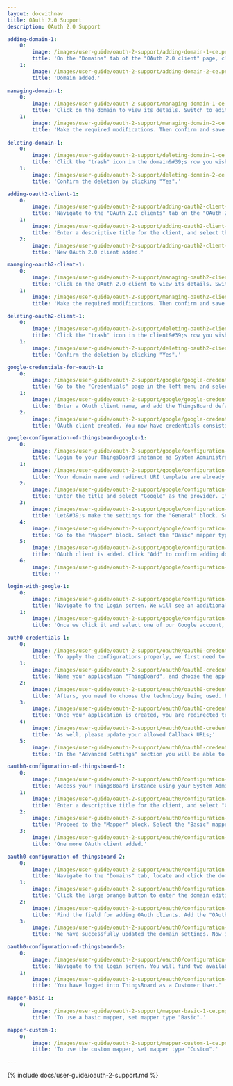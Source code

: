 ```yaml
---
layout: docwithnav
title: OAuth 2.0 Support
description: OAuth 2.0 Support

adding-domain-1:
    0:
        image: /images/user-guide/oauth-2-support/adding-domain-1-ce.png
        title: 'On the "Domains" tab of the "OAuth 2.0 client" page, click the "plus" icon to begin adding a new domain. Provide your domain name and OAuth 2.0 client. Then, click "Add".'
    1:
        image: /images/user-guide/oauth-2-support/adding-domain-2-ce.png
        title: 'Domain added.'
    
managing-domain-1:
    0:
        image: /images/user-guide/oauth-2-support/managing-domain-1-ce.png
        title: 'Click on the domain to view its details. Switch to editing mode by clicking the large orange button;'
    1:
        image: /images/user-guide/oauth-2-support/managing-domain-2-ce.png
        title: 'Make the required modifications. Then confirm and save the changes by clicking the "Apply Changes" button.'
    
deleting-domain-1:
    0:
        image: /images/user-guide/oauth-2-support/deleting-domain-1-ce.png
        title: 'Click the "trash" icon in the domain&#39;s row you wish to remove;'
    1:
        image: /images/user-guide/oauth-2-support/deleting-domain-2-ce.png
        title: 'Confirm the deletion by clicking "Yes".'

adding-oauth2-client-1:
    0:
        image: /images/user-guide/oauth-2-support/adding-oauth2-client-1-ce.png
        title: 'Navigate to the "OAuth 2.0 clients" tab on the "OAuth 2.0" page. Click the "plus" icon to begin adding a new OAuth 2.0 client;'
    1:
        image: /images/user-guide/oauth-2-support/adding-oauth2-client-2-ce.png
        title: 'Enter a descriptive title for the client, and select the authentication provider from the dropdown menu. Provide the Client ID and Client Secret obtained from your authentication provider. Configure advanced settings as necessary. Then, click "Add".'
    2:
        image: /images/user-guide/oauth-2-support/adding-oauth2-client-3-ce.png
        title: 'New OAuth 2.0 client added.'

managing-oauth2-client-1:
    0:
        image: /images/user-guide/oauth-2-support/managing-oauth2-client-1-ce.png
        title: 'Click on the OAuth 2.0 client to view its details. Switch to editing mode by clicking the large orange button;'
    1:
        image: /images/user-guide/oauth-2-support/managing-oauth2-client-2-ce.png
        title: 'Make the required modifications. Then confirm and save the changes by clicking the "Apply changes" button.'

deleting-oauth2-client-1:
    0:
        image: /images/user-guide/oauth-2-support/deleting-oauth2-client-1-ce.png
        title: 'Click the "trash" icon in the client&#39;s row you wish to remove;'
    1:
        image: /images/user-guide/oauth-2-support/deleting-oauth2-client-2-ce.png
        title: 'Confirm the deletion by clicking "Yes".'

google-credentials-for-oauth-1:
    0:
        image: /images/user-guide/oauth-2-support/google/google-credentials-for-oauth/google-credentials-for-oauth-1.png
        title: 'Go to the "Credentials" page in the left menu and select "OAuth client ID" from the "Create credentials" dropdown menu;'
    1:
        image: /images/user-guide/oauth-2-support/google/google-credentials-for-oauth/google-credentials-for-oauth-2.png
        title: 'Enter a OAuth client name, and add the ThingsBoard default redirect URI (if you use ThingsBoard installed locally), which we are going to use in this example, to the "Authorized Redirect URIs" section. Click "Create";'
    2:
        image: /images/user-guide/oauth-2-support/google/google-credentials-for-oauth/google-credentials-for-oauth-3.png
        title: 'OAuth client created. You now have credentials consisting of a Client ID and a Client secret;'

google-configuration-of-thingsboard-google-1:
    0:
        image: /images/user-guide/oauth-2-support/google/configuration-of-thingsboard/google-configuration-of-thingsboard-1-ce.png
        title: 'Login to your ThingsBoard instance as System Administrator. Navigate to the "Domains" tab, and click "plus" icon;'
    1:
        image: /images/user-guide/oauth-2-support/google/configuration-of-thingsboard/google-configuration-of-thingsboard-2-ce.png
        title: 'Your domain name and redirect URI template are already specified here. Now we need to add an OAuth 2.0 client. Click "Create" to begin;'
    2:
        image: /images/user-guide/oauth-2-support/google/configuration-of-thingsboard/google-configuration-of-thingsboard-3-ce.png
        title: 'Enter the title and select "Google" as the provider. If necessary, specify the allowed platforms, or leave all. Now, enter the Client ID and Client secret from the Google API Console. Then, expand the "Advanced settings" menu;'
    3:
        image: /images/user-guide/oauth-2-support/google/configuration-of-thingsboard/google-configuration-of-thingsboard-4-ce.png
        title: 'Let&#39;s make the settings for the "General" block. Select "POST" in the "Client authentication method" field. Then check the "Allow user creation" checkbox. Add to the scope field: "email", "openid", and "profile";'
    4:
        image: /images/user-guide/oauth-2-support/google/configuration-of-thingsboard/google-configuration-of-thingsboard-5-ce.png
        title: 'Go to the "Mapper" block. Select the "Basic" mapper type and "Custom" tenant name strategy. Specify %{email} as "Tenant name pattern" (more details about these properties are described below in the "Basic mapper" part). Click "Add" to confirm adding the OAuth 2 client;'
    5:
        image: /images/user-guide/oauth-2-support/google/configuration-of-thingsboard/google-configuration-of-thingsboard-6-ce.png
        title: 'OAuth client is added. Click "Add" to confirm adding domain.'
    6:
        image: /images/user-guide/oauth-2-support/google/configuration-of-thingsboard/google-configuration-of-thingsboard-7-ce.png
        title: ''

login-with-google-1:
    0:
        image: /images/user-guide/oauth-2-support/google/configuration-of-thingsboard/login-with-google-1-ce.png
        title: 'Navigate to the Login screen. We will see an additional "Login with Google" option;'
    1:
        image: /images/user-guide/oauth-2-support/google/configuration-of-thingsboard/login-with-google-2-ce.png
        title: 'Once we click it and select one of our Google account, we are going to be logged into ThingsBoard with our Google’s email as a Tenant Administrator email;'

auth0-credentials-1:
    0:
        image: /images/user-guide/oauth-2-support/oauth0/oauth0-credentials/oauth0-credentials-1.png
        title: 'To apply the configurations properly, we first need to obtain OAuth 2.0 credentials. Therefore, we first go to the OAuth0 Management Console. Open the "Applications" page, and click "+ Create Application" button;'
    1:
        image: /images/user-guide/oauth-2-support/oauth0/oauth0-credentials/oauth0-credentials-2.png
        title: 'Name your application "ThingBoard", and choose the application type - "Regular Web Applications";'
    2:
        image: /images/user-guide/oauth-2-support/oauth0/oauth0-credentials/oauth0-credentials-3.png
        title: 'Afters, you need to choose the technology being used. Please, choose the "Java Spring Boot" technology;'
    3:
        image: /images/user-guide/oauth-2-support/oauth0/oauth0-credentials/oauth0-credentials-4.png
        title: 'Once your application is created, you are redirected to the application details page. Navigate to the "Settings" tab to find the Client ID and Client Secret;'
    4:
        image: /images/user-guide/oauth-2-support/oauth0/oauth0-credentials/oauth0-credentials-5.png
        title: 'As well, please update your allowed Callback URLs;'
    5:
        image: /images/user-guide/oauth-2-support/oauth0/oauth0-credentials/oauth0-credentials-6.png
        title: 'In the "Advanced Settings" section you will be able to find all the required URLs (endpoints) for OAuth 2.0 configuration. Click "Save Changes" button.'

oauth0-configuration-of-thingsboard-1:
    0:
        image: /images/user-guide/oauth-2-support/oauth0/configuration-of-thingsboard/oauth0-configuration-of-thingsboard-1-ce.png
        title: 'Access your ThingsBoard instance using your System Administrator credentials. Navigate to the "OAuth 2.0 clients" tab, and click "plus" icon to add a new client;'
    1:
        image: /images/user-guide/oauth-2-support/oauth0/configuration-of-thingsboard/oauth0-configuration-of-thingsboard-2-ce.png
        title: 'Enter a descriptive title for the client, and select "Custom" as the provider. Now enter the "Client ID" and "Client secret" obtained from the OAuth0 Management Console. In the "General" block of the "Advanced settings" section, fill in all the necessary URLs, choose "POST" for the client authentication method, and enter "Auth0" as the provider label. Next, check the "Allow user creation" box. Add the following scopes in the scope field: "openid", "email", "profile";'
    2:
        image: /images/user-guide/oauth-2-support/oauth0/configuration-of-thingsboard/oauth0-configuration-of-thingsboard-3-ce.png
        title: 'Proceed to the "Mapper" block. Select the "Basic" mapper type and "Domain" tenant name strategy. Specify %{email} as "Customer name pattern" (more details about these properties are described below in the "Basic mapper" part). Click "Add" to confirm adding the OAuth 2 client;'
    3:
        image: /images/user-guide/oauth-2-support/oauth0/configuration-of-thingsboard/oauth0-configuration-of-thingsboard-4-ce.png
        title: 'One more OAuth client added.'

oauth0-configuration-of-thingsboard-2:
    0:
        image: /images/user-guide/oauth-2-support/oauth0/configuration-of-thingsboard/oauth0-configuration-of-thingsboard-5-ce.png
        title: 'Navigate to the "Domains" tab, locate and click the domain you added previously;'
    1:
        image: /images/user-guide/oauth-2-support/oauth0/configuration-of-thingsboard/oauth0-configuration-of-thingsboard-6-ce.png
        title: 'Click the large orange button to enter the domain editing mode;'
    2:
        image: /images/user-guide/oauth-2-support/oauth0/configuration-of-thingsboard/oauth0-configuration-of-thingsboard-7-ce.png
        title: 'Find the field for adding OAuth clients. Add the "OAuth0" client alongside the existing "OAuth2 authentication with Google" client. Make sure to save the changes to update your domain settings;'
    3:
        image: /images/user-guide/oauth-2-support/oauth0/configuration-of-thingsboard/oauth0-configuration-of-thingsboard-8-ce.png
        title: 'We have successfully updated the domain settings. Now it contains both providers used in our example.'

oauth0-configuration-of-thingsboard-3:
    0:
        image: /images/user-guide/oauth-2-support/oauth0/configuration-of-thingsboard/oauth0-configuration-of-thingsboard-9-ce.png
        title: 'Navigate to the login screen. You will find two available login methods: Google and Auth0. Click on the "Login with Auth0" button. Use your Auth0 credentials to log in as a Customer User. This method allows you to quickly and securely log into the system using your Auth0 credentials;'
    1:
        image: /images/user-guide/oauth-2-support/oauth0/configuration-of-thingsboard/oauth0-configuration-of-thingsboard-10-ce.png
        title: 'You have logged into ThingsBoard as a Customer User.'

mapper-basic-1:
    0:
        image: /images/user-guide/oauth-2-support/mapper-basic-1-ce.png
        title: 'To use a basic mapper, set mapper type "Basic".'

mapper-custom-1:
    0:
        image: /images/user-guide/oauth-2-support/mapper-custom-1-ce.png
        title: 'To use the custom mapper, set mapper type "Custom".'

---
```


{% include docs/user-guide/oauth-2-support.md %}